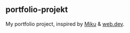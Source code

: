 ## portfolio-projekt

My portfolio project, inspired by [Miku](https://youtu.be/NocXEwsJGOQ) & [web.dev](https://web.dev).
